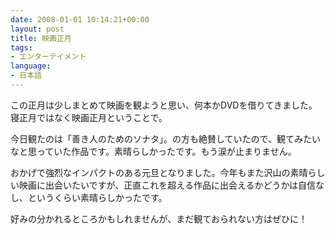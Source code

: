 ```yaml
---
date: 2008-01-01 10:14:21+00:00
layout: post
title: 映画正月
tags:
- エンターテイメント
language:
- 日本語
---
```


この正月は少しまとめて映画を観ようと思い、何本かDVDを借りてきました。寝正月ではなく映画正月ということで。

今日観たのは「善き人のためのソナタ」。の方も絶賛していたので、観てみたいなと思っていた作品です。素晴らしかったです。もう涙が止まりません。

おかげで強烈なインパクトのある元旦となりました。今年もまた沢山の素晴らしい映画に出会いたいですが、正直これを超える作品に出会えるかどうかは自信なし、というくらい素晴らしかったです。

好みの分かれるところかもしれませんが、まだ観ておられない方はぜひに！
